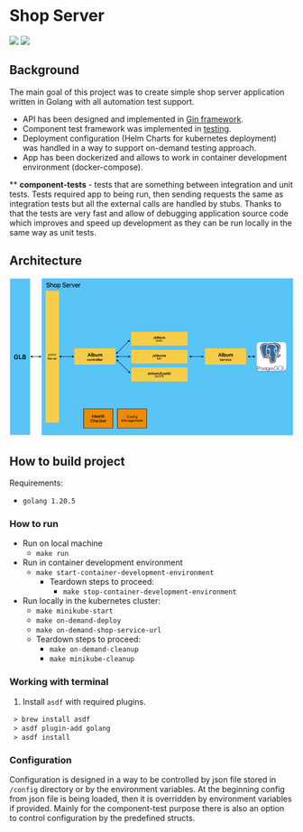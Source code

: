 # Shop Server

[<img src="https://img.shields.io/badge/development-CMD-blue">](https://github.com/hubzaj/golang/tree/main#working-with-terminal)
[<img src="https://img.shields.io/badge/dockerhub-images-important.svg?logo=Docker">](https://hub.docker.com/r/hubertzajac6/shop)

## Background

The main goal of this project was to create simple shop server application written in Golang with all automation test support.
- API has been designed and implemented in [Gin framework](https://pkg.go.dev/github.com/gin-gonic/gin).
- Component test framework was implemented in [testing](https://pkg.go.dev/testing).
- Deployment configuration (Helm Charts for kubernetes deployment) was handled in a way to support on-demand testing approach.
- App has been dockerized and allows to work in container development environment (docker-compose).

** **component-tests** - tests that are something between integration and unit tests. 
Tests required app to being run, then sending requests the same as integration tests but all the external calls are handled by stubs.
Thanks to that the tests are very fast and allow of debugging application source code which improves and speed up development as they can be run locally in the same way as unit tests.

## Architecture

![img.png](docs/architecture/album.png)

## How to build project

Requirements:

-     golang 1.20.5

### How to run

* Run on local machine 
  * `make run`
* Run in container development environment 
  * `make start-container-development-environment`
    * Teardown steps to proceed: 
      * `make stop-container-development-environment`
* Run locally in the kubernetes cluster:
  * `make minikube-start`
  * `make on-demand-deploy`
  * `make on-demand-shop-service-url`
  * Teardown steps to proceed:
    * `make on-demand-cleanup`
    * `make minikube-cleanup`

### Working with terminal

1. Install `asdf` with required plugins.

 ```
  > brew install asdf
  > asdf plugin-add golang
  > asdf install
 ```

### Configuration

Configuration is designed in a way to be controlled by json file stored in `/config` directory or by the environment variables.
At the beginning config from json file is being loaded, then it is overridden by environment variables if provided.
Mainly for the component-test purpose there is also an option to control configuration by the predefined structs.
